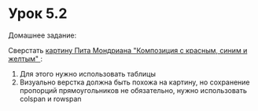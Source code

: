 # Урок 5.2

Домашнее задание:

Сверстать [картину Пита Мондриана "Композиция с красным, синим и желтым" ](psd/homework5_table.png):

1. Для этого нужно использовать таблицы
2. Визуально верстка должна быть похожа на картину, но сохранение пропорций прямоугольников не обязательно, нужно использовать colspan и rowspan
